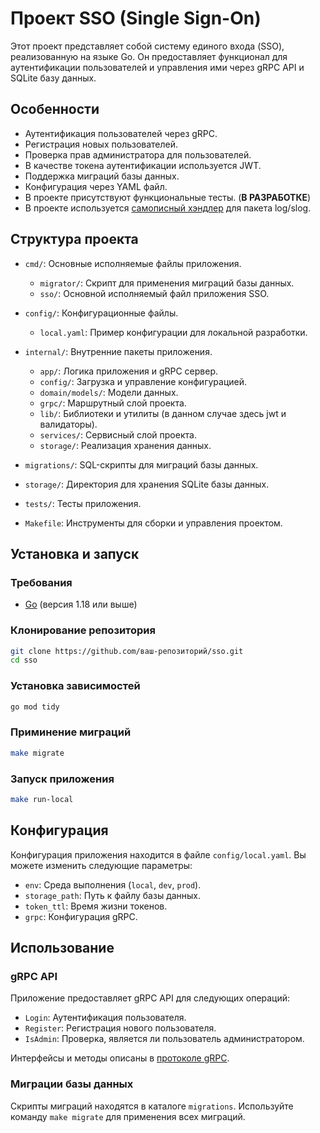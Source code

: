 # Проект SSO (Single Sign-On)

Этот проект представляет собой систему единого входа (SSO), реализованную на языке Go. Он предоставляет функционал для аутентификации пользователей и управления ими через gRPC API и SQLite базу данных.

## Особенности

- Аутентификация пользователей через gRPC.
- Регистрация новых пользователей.
- Проверка прав администратора для пользователей.
- В качестве токена аутентификации используется JWT.
- Поддержка миграций базы данных.
- Конфигурация через YAML файл.
- В проекте присутствуют функциональные тесты. (**В РАЗРАБОТКЕ**)
- В проекте используется [самописный хэндлер](https://github.com/jacute/prettylogger) для пакета log/slog.

## Структура проекта

- `cmd/`: Основные исполняемые файлы приложения.
  - `migrator/`: Скрипт для применения миграций базы данных.
  - `sso/`: Основной исполняемый файл приложения SSO.

- `config/`: Конфигурационные файлы.
  - `local.yaml`: Пример конфигурации для локальной разработки.

- `internal/`: Внутренние пакеты приложения.
  - `app/`: Логика приложения и gRPC сервер.
  - `config/`: Загрузка и управление конфигурацией.
  - `domain/models/`: Модели данных.
  - `grpc/`: Маршрутный слой проекта.
  - `lib/`: Библиотеки и утилиты (в данном случае здесь jwt и валидаторы).
  - `services/`: Сервисный слой проекта.
  - `storage/`: Реализация хранения данных.

- `migrations/`: SQL-скрипты для миграций базы данных.

- `storage/`: Директория для хранения SQLite базы данных.

- `tests/`: Тесты приложения.

- `Makefile`: Инструменты для сборки и управления проектом.

## Установка и запуск

### Требования

- [Go](https://golang.org/doc/install) (версия 1.18 или выше)

### Клонирование репозитория

```bash
git clone https://github.com/ваш-репозиторий/sso.git
cd sso
```

### Установка зависимостей

```bash
go mod tidy
```

### Приминение миграций

```bash
make migrate
```

### Запуск приложения

```bash
make run-local
```

## Конфигурация

Конфигурация приложения находится в файле `config/local.yaml`. Вы можете изменить следующие параметры:

- `env`: Среда выполнения (`local`, `dev`, `prod`).
- `storage_path`: Путь к файлу базы данных.
- `token_ttl`: Время жизни токенов.
- `grpc`: Конфигурация gRPC.

## Использование

### gRPC API

Приложение предоставляет gRPC API для следующих операций:

- `Login`: Аутентификация пользователя.
- `Register`: Регистрация нового пользователя.
- `IsAdmin`: Проверка, является ли пользователь администратором.

Интерфейсы и методы описаны в [протоколе gRPC](https://github.com/jacute/protos).

### Миграции базы данных

Скрипты миграций находятся в каталоге `migrations`. Используйте команду `make migrate` для применения всех миграций.